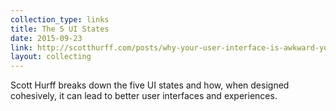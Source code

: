 ```yaml
---
collection_type: links
title: The 5 UI States
date: 2015-09-23
link: http://scotthurff.com/posts/why-your-user-interface-is-awkward-youre-ignoring-the-ui-stack
layout: collecting
---
```


Scott Hurff breaks down the five UI states and how, when designed cohesively, it can lead to better user interfaces and experiences.